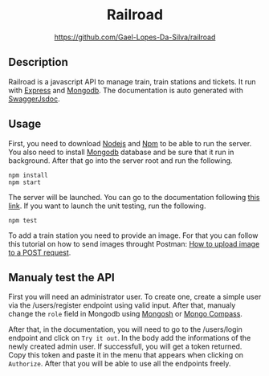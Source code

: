 <div align="center">
	<h1>Railroad</h1>
    <a href="https://github.com/Gael-Lopes-Da-Silva/railroad">https://github.com/Gael-Lopes-Da-Silva/railroad</a>
</div>


Description
------------------------------------------------------------------

Railroad is a javascript API to manage train, train stations and tickets. It run with [Express](https://www.npmjs.com/package/express) and [Mongodb](https://en.wikipedia.org/wiki/MongoDB). The documentation is auto generated with [SwaggerJsdoc](https://www.npmjs.com/package/swagger-jsdoc).


Usage
------------------------------------------------------------------

First, you need to download [Nodejs](https://nodejs.org/en) and [Npm](https://www.npmjs.com/) to be able to run the server. You also need to install [Mongodb](https://en.wikipedia.org/wiki/MongoDB) database and be sure that it run in background. After that go into the server root and run the following.

~~~
npm install
npm start
~~~

The server will be launched. You can go to the documentation following [this link](http://localhost:3000/docs).
If you want to launch the unit testing, run the following.

~~~
npm test
~~~

To add a train station you need to provide an image. For that you can follow this tutorial on how to send images throught Postman: [How to upload image to a POST request](https://community.postman.com/t/how-to-upload-images-to-a-post-request/15256/2).


Manualy test the API
------------------------------------------------------------------

First you will need an administrator user. To create one, create a simple user via the /users/register endpoint using valid input. After that, manualy change the `role` field in Mongodb using [Mongosh](https://www.mongodb.com/docs/mongodb-shell/) or [Mongo Compass](https://www.mongodb.com/products/tools/compass).

After that, in the documentation, you will need to go to the /users/login endpoint and click on `Try it out`. In the body add the informations of the newly created admin user. If successfull, you will get a token returned. Copy this token and paste it in the menu that appears when clicking on `Authorize`. After that you will be able to use all the endpoints freely.